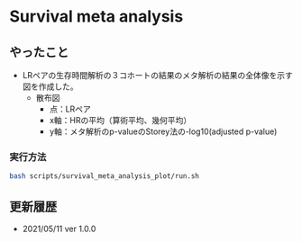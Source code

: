 # Survival meta analysis

## やったこと

- LRペアの生存時間解析の３コホートの結果のメタ解析の結果の全体像を示す図を作成した。
  - 散布図
    - 点：LRペア
    - x軸：HRの平均（算術平均、幾何平均）
    - y軸：メタ解析のp-valueのStorey法の-log10(adjusted p-value)

### 実行方法

```bash
bash scripts/survival_meta_analysis_plot/run.sh
```


## 更新履歴

- 2021/05/11  ver 1.0.0
